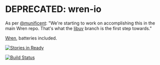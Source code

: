 # DEPRECATED: wren-io

As per [@munificent](https://github.com/munificent): "We're starting to work on accomplishing this in the main Wren repo. That's what the [libuv](https://github.com/munificent/wren/tree/libuv) branch is the first step towards."


[Wren](https://www.github.com/munificent/wren), batteries included.

[![Stories in Ready](https://badge.waffle.io/zeckalpha/wren-io.png?label=ready&title=Ready)](https://waffle.io/zeckalpha/wren-io)

[![Build Status](https://travis-ci.org/zeckalpha/wren-io.svg)](https://travis-ci.org/zeckalpha/wren-io)
